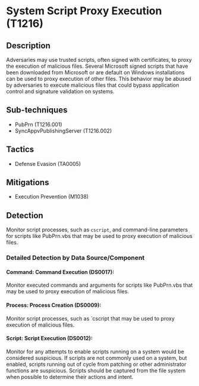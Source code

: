 # System Script Proxy Execution (T1216)

## Description
Adversaries may use trusted scripts, often signed with certificates, to proxy the execution of malicious files. Several Microsoft signed scripts that have been downloaded from Microsoft or are default on Windows installations can be used to proxy execution of other files. This behavior may be abused by adversaries to execute malicious files that could bypass application control and signature validation on systems.

## Sub-techniques
- PubPrn (T1216.001)
- SyncAppvPublishingServer (T1216.002)

## Tactics
- Defense Evasion (TA0005)

## Mitigations
- Execution Prevention (M1038)

## Detection
Monitor script processes, such as `cscript`, and command-line parameters for scripts like PubPrn.vbs that may be used to proxy execution of malicious files.

### Detailed Detection by Data Source/Component
#### Command: Command Execution (DS0017): 
Monitor executed commands and arguments for scripts like PubPrn.vbs that may be used to proxy execution of malicious files.

#### Process: Process Creation (DS0009): 
Monitor script processes, such as `cscript that may be used to proxy execution of malicious files.

#### Script: Script Execution (DS0012): 
Monitor for any attempts to enable scripts running on a system would be considered suspicious. If scripts are not commonly used on a system, but enabled, scripts running out of cycle from patching or other administrator functions are suspicious. Scripts should be captured from the file system when possible to determine their actions and intent. 

